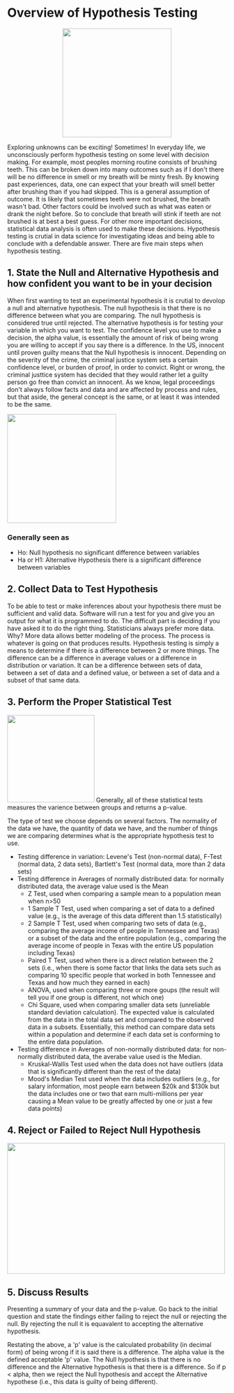 # Overview of Hypothesis Testing

<p align="center">
  <img src="https://images.fatherly.com/wp-content/uploads/2021/01/indiana-jones-streaming-raiders-first-scene.jpg?q=65&enable=upscale&w=600" width="250"/> 

Exploring   unknowns can be exciting!  Sometimes!  In everyday life, we unconsciously perform hypothesis testing on some level with decision making. For example, most peoples morning routine consists of brushing teeth.  This can be broken down into many outcomes such as if I don't there will be no difference in smell or my breath will be minty fresh.  By knowing past experiences, data, one can expect that your breath will smell better after brushing than if you had skipped.  This is a general assumption of outcome.  It is likely that sometimes teeth were not brushed, the breath wasn't bad.  Other factors could be involved such as what was eaten or drank the night before.  So to conclude that breath will stink if teeth are not brushed is at best a best guess.  For other more important decisions, statistical data analysis is often used to make these decisions.  Hypothesis testing is crutial in data science for investigating ideas and being able to conclude with a defendable answer.  There are five main steps when hypothesis testing.

## 1. State the Null and Alternative Hypothesis and how confident you want to be in your decision

  When first wanting to test an experimental hypothesis it is crutial to devolop a null and alternative hypothesis.  The null hypothesis is that there is no difference between what you are comparing.  The null hypothesis is considered true until rejected.  The alternative hypothesis is for testing your variable in which you want to test.  The confidence level you use to make a decision, the alpha value, is essentially the amount of risk of being wrong you are willing to accept if you say there is a difference.  In the US, innocent until proven guilty means that the Null hypothesis is innocent.  Depending on the severity of the crime, the criminal justice system sets a certain confidence level, or burden of proof, in order to convict.  Right or wrong, the criminal justtice system has decided that they would rather let a guilty person go free than convict an innocent.  As we know, legal proceedings don't always follow facts and data and are affected by process and rules, but that aside, the general concept is the same, or at least it was intended to be the same.  
  

<img src="http://utee63lakop1ozmny1lmo13a-wpengine.netdna-ssl.com/files/newsletter/I-am-the-null-hypothesis.jpg" width="250"/>

### Generally seen as
- Ho: Null hypothesis no significant difference between variables
- Ha or H1: Alternative Hypothesis there is a significant difference between variables
  
## 2. Collect Data to Test Hypothesis
  
  To be able to test or make inferences about your hypothesis there must be sufficient and valid data.  Software will run a test for you and give you an output for what it is programmed to do.  The difficult part is deciding if you have asked it to do the right thing.  Statisticians always prefer more data.  Why?  More data allows better modeling of the process.  The process is whatever is going on that produces results.  Hypothesis testing is simply a means to determine if there is a difference between 2 or more things.  The difference can be a difference in average values or a difference in distribution or variation.  It can be a difference between sets of data, between a set of data and a defined value, or between a set of data and a subset of that same data.   
  
## 3. Perform the Proper Statistical Test
  
 <img src=https://compote.slate.com/images/4bb1d42b-e0d3-4bfa-9b85-103b63977542.jpg width="200"> Generally, all of these statistical tests measures the varience between groups and returns a p-value.  

The type of test we choose depends on several factors.  The normality of the data we have, the quantity of data we have, and the number of things we are comparing determines what is the appropriate hypothesis test to use.
- Testing difference in variation:  Levene's Test (non-normal data), F-Test (normal data, 2 data sets), Bartlett's Test (normal data, more than 2 data sets)
- Testing difference in Averages of normally distributed data: for normally distributed data, the average value used is the Mean
  - Z Test, used when comparing a sample mean to a population mean when n>50 
  - 1 Sample T Test, used when comparing a set of data to a defined value (e.g., is the average of this data different than 1.5 statistically)
  - 2 Sample T Test, used when comparing two sets of data (e.g., comparing the average income of people in Tennessee and Texas) or a subset of the data and the entire population (e.g., comparing the average income of people in Texas with the entire US population including Texas)
  - Paired T Test, used when there is a direct relation between the 2 sets (i.e., when there is some factor that links the data sets such as comparing 10 specific people that worked in both Tennessee and Texas and how much they earned in each)
  - ANOVA, used when comparing three or more goups (the result will tell you if one group is different, not which one)
  - Chi Square, used when comparing smaller data sets (unreliable standard deviation calculation).  The expected value is calculated from the data in the total data set and compared to the observed data in a subsets.  Essentially, this method can compare data sets within a population and determine if each data set is conforming to the entire data population.
- Testing difference in Averages of non-normally distributed data:  for non-normally distributed data, the averabe value used is the Median.
  - Kruskal-Wallis Test used when the data does not have outliers (data that is significantly different than the rest of the data)
  - Mood's Median Test used when the data includes outliers (e.g., for salary information, most people earn between $20k and $130k but the data includes one or two that earn multi-millions per year causing a Mean value to be greatly affected by one or just a few data points)

## 4. Reject or Failed to Reject Null Hypothesis
<img src="https://user-images.githubusercontent.com/100227270/159238521-26e0bf91-a6b1-4ffa-9561-477164162b23.png" width="500" height="300" />
  
## 5. Discuss Results
Presenting a summary of your data and the p-value.  Go back to the initial question and state the findings either failing to reject the null or rejecting the null.  By rejecting the null it is equavalent to accepting the alternative hypothesis.
  
  Restating the above, a 'p' value is the calculated probability (in decimal form) of being wrong if it is said there is a difference.  The alpha value is the defined acceptable 'p' value.  The Null hypothesis is that there is no difference and the Alternative hypothesis is that there is a difference.  So if p < alpha, then we reject the Null hypothesis and accept the Alternative hypothese (i.e., this data is guilty of being different).
